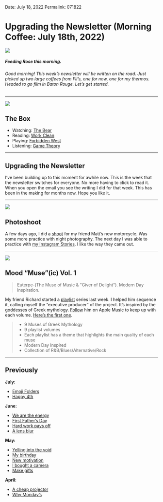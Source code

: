 
Date: July 18, 2022
Permalink: 071822

# Upgrading the Newsletter (Morning Coffee: July 18th, 2022)

![](https://i.imgur.com/dGVIX4u.jpg)

##### Feeding Rose this morning.

###### Good morning! This week’s newsletter will be written on the road. Just picked up two large coffees from PJ’s, one for now, one for my thermos. Headed to go film in Baton Rouge. Let’s get started.

---- 

![](https://media0.giphy.com/media/l378gpi62P5nyfbSU/giphy.gif)

## The Box

- Watching: [The Bear](https://www.hulu.com/series/the-bear-05eb6a8e-90ed-4947-8c0b-e6536cbddd5f)
- Reading: [Work Clean](https://www.amazon.com/dp/B01AXE98PU/ref=dp-kindle-redirect?_encoding=UTF8&btkr=1)
- Playing: [Forbidden West](https://www.playstation.com/en-us/games/horizon-forbidden-west/)
- Listening: [Game Theory](https://music.apple.com/us/album/game-theory-bonus-track-version/1440722617)

---- 

## Upgrading the Newsletter

I’ve been building up to this moment for awhile now. This is the week that the newsletter switches for everyone. No more having to click to read it. When you open the email you see the writing I did for that week. This has been in the making for months now. Hope you like it. 

---- 

![](https://i.imgur.com/aKrnwbF.jpg)

## Photoshoot

A few days ago, I did a [shoot](https://www.instagram.com/s/aGlnaGxpZ2h0OjE3ODYxNDE3MTM4NzY5MDgy?igshid=YmMyMTA2M2Y=) for my friend Matt’s new motorcycle. Was some more practice with night photography. The next day I was able to practice with [my Instagram Stories](https://www.instagram.com/s/aGlnaGxpZ2h0OjE3ODYxNDE3MTM4NzY5MDgy?igshid=YmMyMTA2M2Y=). I like the way they came out. 

---- 

![](https://i.imgur.com/PInRjcl.jpg)

## Mood “Muse”(ic) Vol. 1

> Euterpe-(The Muse of Music & "Giver of Delight"). Modern Day Inspiration.

My friend Richard started a [playlist](https://music.apple.com/us/playlist/mood-muse-ic-vol-1/pl.u-6XvuZ6j4da) series last week. I helped him sequence it, calling myself the “executive producer” of the project. It’s inspired by the goddesses of Greek mythology. [Follow](https://music.apple.com/profile/richardjonessw) him on Apple Music to keep up with each volume. [Here’s the first one](https://music.apple.com/us/playlist/mood-muse-ic-vol-1/pl.u-6XvuZ6j4da). 

> - 9 Muses of Greek Mythology 
> - 9 playlist volumes 
> - Each playlist has a theme that highlights the main quality of each muse 
> - Modern Day Inspired 
> - Collection of R&B/Blues/Alternative/Rock

---- 

## Previously

**July:**

- [Emoji Folders](https://nashp.com/071122)
- [Happy 4th](https://nashp.com/07042)

**June:**

- [We are the energy](https://nashp.com/06272)
- [First Father’s Day](https://nashp.com/062022)
- [Hard work pays off](https://nashp.com/061322)
- [A lens blur](https://nashp.com/060622)

**May:**

- [Yelling into the void](https://nashp.com/053022)
- [My birthday](https://nashp.com/052322)
- [New motivation](https://nashp.com/051622)
- [I bought a camera](https://nashp.com/509221342)
- [Make gifts](https://nashp.com/502221547)

**April:**

- [A cheap projector](https://nashp.com/mc42522)
- [Why Monday’s](https://nashp.com/mc41822)